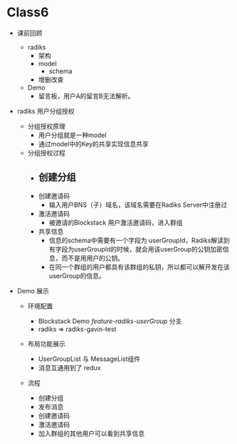 # Class6
- 课前回顾
  - radiks
    - 架构
    - model
      - schema
    - 增删改查
  - Demo
    - 留言板，用户A的留言B无法解析。

- radiks 用户分组授权
  - 分组授权原理
    - 用户分组就是一种model
    - 通过model中的Key的共享实现信息共享
  - 分组授权过程
    - 创建分组
      -
    - 创建邀请码
      - 输入用户BNS（子）域名，该域名需要在Radiks Server中注册过
    - 激活邀请码
      - 被邀请的Blockstack 用户激活邀请码，进入群组
    - 共享信息
      - 信息的schema中需要有一个字段为 userGroupId，Radiks解读到有字段为userGroupId的时候，就会用该userGroup的公钥加密信息，而不是用用户的公钥。
      - 在同一个群组的用户都具有该群组的私钥，所以都可以解开发在该userGroup的信息。

- Demo 展示
  - 环境配置
    - Blockstack Demo *feature-radiks-userGroup* 分支
    - radiks => radiks-gavin-test
  - 布局功能展示
    - UserGroupList 与 MessageList组件
    - 消息互通用到了 redux

  - 流程
    - 创建分组
    - 发布消息
    - 创建邀请码
    - 激活邀请码
    - 加入群组的其他用户可以看到共享信息
